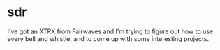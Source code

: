 # sdr
I've got an XTRX from Fairwaves and I'm trying to figure out how to use every bell and whistle, and to come up with some interesting projects.
